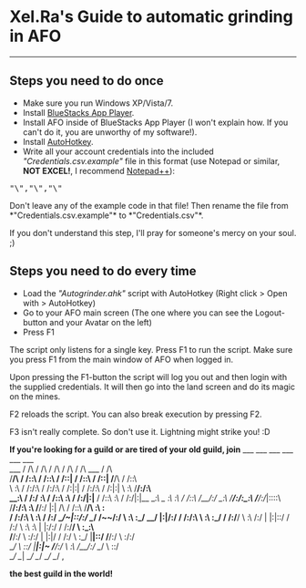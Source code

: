 Xel.Ra's Guide to automatic grinding in AFO
===========================================
- - -

Steps you need to do once
-------------------------
* Make sure you run Windows XP/Vista/7.
* Install [BlueStacks App Player](http://bluestacks.com).
* Install AFO inside of BlueStacks App Player (I won't explain how. If you can't do it, you are unworthy of my software!).
* Install [AutoHotkey](http://www.autohotkey.com).
* Write all your account credentials into the included *"Credentials.csv.example"* file in this format (use Notepad or similar, **NOT EXCEL!**, I recommend [Notepad++](http://notepad-plus-plus.org)): 
<pre>"\<Account name\>","\<Password\>","\<Number of mines\>"</pre> Don't leave any of the example code in that file! Then rename the file from *"Credentials.csv.example"* to *"Credentials.csv"*.
If you don't understand this step, I'll pray for someone's mercy on your soul. ;)

Steps you need to do every time
-------------------------------
* Load the *"Autogrinder.ahk"* script with AutoHotkey (Right click > Open with > AutoHotkey)
* Go to your AFO main screen (The one where you can see the Logout-button and your Avatar on the left)
* Press F1

The script only listens for a single key. Press F1 to run the script.
Make sure you press F1 from the main window of AFO when logged in.

Upon pressing the F1-button the script will log you out and then login with the supplied credentials. It will then go into the land screen and do its magic on the mines.

F2 reloads the script. You can also break execution by pressing F2.

F3 isn't really complete. So don't use it. Lightning might strike you! :D

**If you're looking for a guild or are tired of your old guild, join**
                    ___           ___           ___           ___           ___                         ___     
      ___          /  /\         /  /\         /  /\         /  /\         /  /\          ___          /  /\    
     /__/\        /  /::\       /  /::\       /  /::|       /  /::\       /  /::|        /__/\        /  /::\   
     \  \:\      /  /:/\:\     /  /:/\:\     /  /:|:|      /  /:/\:\     /  /:|:|        \  \:\      /__/:/\:\  
      \__\:\    /  /:/  \:\   /  /::\ \:\   /  /:/|:|__   /  /::\ \:\   /  /:/|:|__       \__\:\    _\_ \:\ \:\ 
      /  /::\  /__/:/ \__\:\ /__/:/\:\_\:\ /__/:/_|::::\ /__/:/\:\ \:\ /__/:/ |:| /\      /  /::\  /__/\ \:\ \:\
     /  /:/\:\ \  \:\ /  /:/ \__\/~|::\/:/ \__\/  /~~/:/ \  \:\ \:\_\/ \__\/  |:|/:/     /  /:/\:\ \  \:\ \:\_\/
    /  /:/__\/  \  \:\  /:/     |  |:|::/        /  /:/   \  \:\ \:\       |  |:/:/     /  /:/__\/  \  \:\_\:\  
   /__/:/        \  \:\/:/      |  |:|\/        /  /:/     \  \:\_\/       |__|::/     /__/:/        \  \:\/:/  
   \__\/          \  \::/       |__|:|~        /__/:/       \  \:\         /__/:/      \__\/          \  \::/   
                   \__\/         \__\|         \__\/         \__\/         \__\/                       \__\/ ,

**the best guild in the world!**